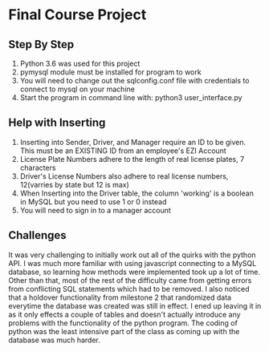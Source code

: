 # Final Course Project 



## Step By Step

   1. Python 3.6 was used for this project
   2. pymysql module must be installed for program to work
   3. You will need to change out the sqlconfig.conf file with credentials to connect to mysql on your machine
   4. Start the program in command line with: python3 user_interface.py


## Help with Inserting

   1. Inserting into Sender, Driver, and Manager require an ID to be given. This must be an EXISTING ID from an employee's EZI Account
   2. License Plate Numbers adhere to the length of real license plates, 7 characters
   3. Driver's License Numbers also adhere to real license numbers, 12(varries by state but 12 is max)
   4. When Inserting into the Driver table, the column 'working' is a boolean in MySQL but you need to use 1 or 0 instead
   5. You will need to sign in to a manager account


## Challenges

It was very challenging to initially work out all of the quirks with the python API. I was much more familiar with using javascript
connecting to a MySQL database, so learning how methods were implemented took up a lot of time. Other than that, most of
the rest of the difficulty came from getting errors from conflicting SQL statements which had to be removed. I also noticed that a
holdover functionality from milestone 2 that randomized data everytime the database was created was still in effect. I ened up
leaving it in as it only effects a couple of tables and doesn't actually introduce any problems with the functionality of the python
program. The coding of python was the least intensive part of the class as coming up with the database was much harder.